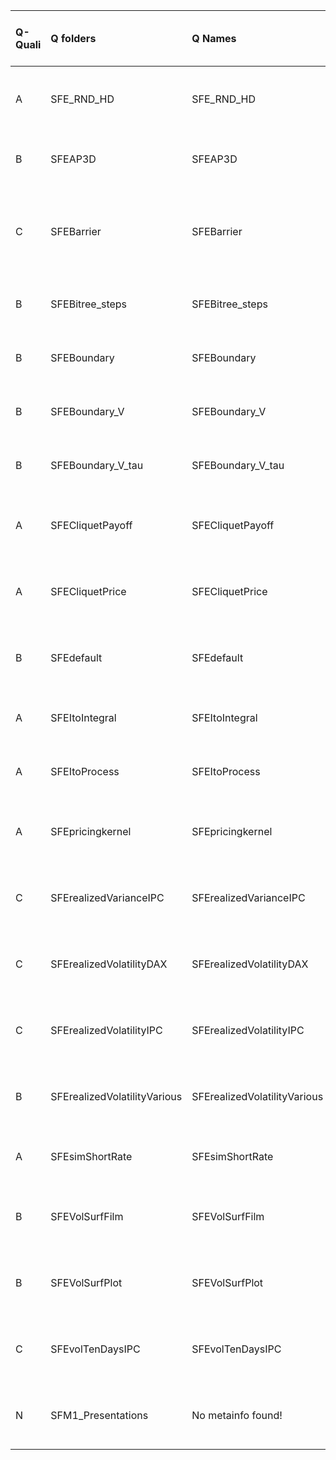 |Q-Quali |Q folders                    |Q Names                      |Descriptions stats           |Keywords stats           |Found SW |Meta Info data fields          |Q Code    |Bad file names                                                                      |PDF files                                |
|:-------|:----------------------------|:----------------------------|:----------------------------|:------------------------|:--------|:------------------------------|:---------|:-----------------------------------------------------------------------------------|:----------------------------------------|
|A       |SFE_RND_HD                   |SFE_RND_HD                   |59 word(s), 282 Character(s) |9: 4 (standard), 5 (new) |r        |q, p, a, d, k, df, i, o, s, sa |ok        |                                                                                    |                                         |
|B       |SFEAP3D                      |SFEAP3D                      |9 word(s), 57 Character(s)   |4: 0 (standard), 4 (new) |matlab   |q, p, a, d, k, i, o, s         |ok        |                                                                                    |                                         |
|C       |SFEBarrier                   |SFEBarrier                   |36 word(s), 183 Character(s) |5: 5 (standard), 0 (new) |r        |q, p, a, d, k, e, i, o, s, sa  |ok        |bad Q file names!: Down and In.png, Down and Out.png, Up and In.png, Up and Out.png |                                         |
|B       |SFEBitree_steps              |SFEBitree_steps              |27 word(s), 130 Character(s) |4: 0 (standard), 4 (new) |matlab   |q, p, a, d, k, i, o, s         |ok        |                                                                                    |                                         |
|B       |SFEBoundary                  |SFEBoundary                  |6 word(s), 37 Character(s)   |4: 0 (standard), 4 (new) |matlab   |q, p, a, d, k, i, o, s         |ok        |                                                                                    |                                         |
|B       |SFEBoundary_V                |SFEBoundary_V                |17 word(s), 104 Character(s) |4: 0 (standard), 4 (new) |matlab   |q, p, a, d, k, i, o, s         |ok        |                                                                                    |                                         |
|B       |SFEBoundary_V_tau            |SFEBoundary_V_tau            |17 word(s), 108 Character(s) |4: 0 (standard), 4 (new) |matlab   |q, p, a, d, k, i, o, s         |ok        |                                                                                    |                                         |
|A       |SFECliquetPayoff             |SFECliquetPayoff             |30 word(s), 127 Character(s) |6: 6 (standard), 0 (new) |r        |q, p, a, d, k, e, i, o, s, sa  |ok        |                                                                                    |                                         |
|A       |SFECliquetPrice              |SFECliquetPrice              |45 word(s), 190 Character(s) |5: 5 (standard), 0 (new) |r        |q, p, a, d, k, e, i, o, s, sa  |ok        |                                                                                    |                                         |
|B       |SFEdefault                   |SFEdefault                   |31 word(s), 190 Character(s) |4: 2 (standard), 2 (new) |r        |q, p, a, d, k, df, o, s, sa    |ok        |                                                                                    |                                         |
|A       |SFEItoIntegral               |SFEItoIntegral               |23 word(s), 104 Character(s) |6: 1 (standard), 5 (new) |r        |q, p, a, d, k, i, o, s, sa     |ok        |                                                                                    |                                         |
|A       |SFEItoProcess                |SFEItoProcess                |10 word(s), 44 Character(s)  |7: 0 (standard), 7 (new) |r        |q, p, a, d, k, i, o, s, sa     |ok        |                                                                                    |                                         |
|A       |SFEpricingkernel             |SFEpricingkernel             |50 word(s), 261 Character(s) |5: 5 (standard), 0 (new) |r        |q, p, a, d, k, df, i, o, sa    |ok        |                                                                                    |                                         |
|C       |SFErealizedVarianceIPC       |SFErealizedVarianceIPC       |25 word(s), 151 Character(s) |5: 4 (standard), 1 (new) |r        |q, p, a, d, k, df, s           |ok        |bad Q file names!: IPC (5 MIN) 26_11-10_12.csv                                      |If PDF is a picture PNG or JPG required! |
|C       |SFErealizedVolatilityDAX     |SFErealizedVolatilityDAX     |25 word(s), 159 Character(s) |5: 4 (standard), 1 (new) |r        |q, p, a, d, k, df, s           |ok        |bad Q file names!: Dax Data current.csv                                             |If PDF is a picture PNG or JPG required! |
|C       |SFErealizedVolatilityIPC     |SFErealizedVolatilityIPC     |25 word(s), 159 Character(s) |5: 4 (standard), 1 (new) |r        |q, p, a, d, k, df, s           |ok        |bad Q file names!: IPC RV Data.csv                                                  |If PDF is a picture PNG or JPG required! |
|B       |SFErealizedVolatilityVarious |SFErealizedVolatilityVarious |15 word(s), 85 Character(s)  |5: 4 (standard), 1 (new) |r        |q, p, a, d, k, s               |ok        |                                                                                    |If PDF is a picture PNG or JPG required! |
|A       |SFEsimShortRate              |SFEsimShortRate              |20 word(s), 109 Character(s) |8: 8 (standard), 0 (new) |r        |q, p, a, d, k, i, o, s, sa     |ok        |                                                                                    |                                         |
|B       |SFEVolSurfFilm               |SFEVolSurfFilm               |32 word(s), 159 Character(s) |3: 1 (standard), 2 (new) |matlab   |q, p, a, d, k, df, i, o, sa    |ok        |                                                                                    |                                         |
|B       |SFEVolSurfPlot               |SFEVolSurfPlot               |19 word(s), 109 Character(s) |3: 1 (standard), 2 (new) |matlab   |q, p, a, d, k, df, i, o, sa    |ok        |                                                                                    |                                         |
|C       |SFEvolTenDaysIPC             |SFEvolTenDaysIPC             |17 word(s), 104 Character(s) |5: 4 (standard), 1 (new) |r        |q, p, a, d, k, df, s           |ok        |bad Q file names!: IPC (5 MIN) 26_11-10_12.csv                                      |If PDF is a picture PNG or JPG required! |
|N       |SFM1_Presentations           |No metainfo found!           |NA                           |0: 0 (standard), 0 (new) |         |                               |NOT FOUND |bad Q file names!: 20151130 Bar Zha SFM I Presentation.pdf                          |If PDF is a picture PNG or JPG required! |
